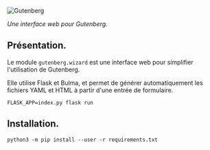 ![Gutenberg](http://amaia.at/gutenberg.png)

*Une interface web pour Gutenberg.*


## Présentation.

Le module `gutenberg.wizard` est une interface web pour simplifier l'utilisation de Gutenberg. 

Elle utilise Flask et Bulma, et permet de générer automatiquement les fichiers YAML et HTML à partir d'une entrée de formulaire.

```
FLASK_APP=index.py flask run
```


## Installation.

```
python3 -m pip install --user -r requirements.txt
```